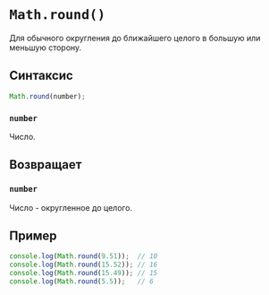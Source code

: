# `Math.round()`

Для обычного округления до ближайшего целого в большую или меньшую сторону.

## Синтаксис

```js
Math.round(number);
```

### `number`

Число.

## Возвращает

### `number`

Число - округленное до целого.

## Пример

```js
console.log(Math.round(9.51));  // 10
console.log(Math.round(15.52)); // 16
console.log(Math.round(15.49)); // 15
console.log(Math.round(5.5));   // 6
```
